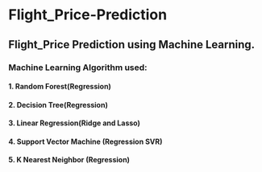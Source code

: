 # Flight_Price-Prediction
## Flight_Price Prediction using Machine Learning.

### Machine Learning Algorithm used:

#### 1. Random Forest(Regression) 

#### 2. Decision Tree(Regression) 

#### 3. Linear Regression(Ridge and Lasso) 

#### 4. Support Vector Machine (Regression SVR) 
#### 5. K  Nearest Neighbor (Regression) 
